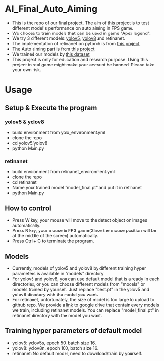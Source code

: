 # AI_Final_Auto_Aiming
+ This is the repo of our final project. The aim of this project is to test different model's performance on auto aiming in FPS game.
+ We choose to train models that can be used in game "Apex legend".
+ We try 3 different models: [yolov5](https://github.com/ultralytics/yolov5), [yolov8](https://github.com/ultralytics/ultralytics) and retinanet.
+ The implementation of retinanet on pytorch is from [this project](https://github.com/yhenon/pytorch-retinanet)
+ The Auto aiming part is from [this project](https://github.com/chaoyu1999/FPSAutomaticAiming)
+ We trained our models by [this dataset](https://github.com/goldjee/AL-YOLO-dataset)
+ This project is only for education and research purpose. Using this project in real game might make your account be banned. Please take your own risk.


# Usage
## Setup & Execute the program
### yolov5 & yolov8
+ build environment from yolo_environment.yml
+ clone the repo
+ cd yolov5/yolov8
+ python Main.py

### retinanet
+ build environment from retinanet_environment.yml
+ clone the repo
+ cd retinanet
+ Name your trained model "model_final.pt" and put it in retinanet
+ python Main.py

## How to control
+ Press W key, your mouse will move to the detect object on images automatically.
+ Press R key, your mouse in FPS game(Since the mouse position will be at the middle of the screen) automatically.
+ Press Ctrl + C to terminate the program.

## Models
+ Currently, models of yolov5 and yolov8 by different training hyper parameters is available in "models" directory
+ For yolov5 and yolov8, you can use default model that is already in each directories, or you can choose different models from "models" or models trained by yourself. Just replace "best.pt" in the yolov5 and yolov8 directory with the model you want.
+ For retinanet, unfortunately,  the size of model is too large to upload to github repo. We provide a [link](https://drive.google.com/drive/folders/19SnXHvO3bah2VFTYwys-7Q9WShWE9VTo?usp=sharing) to google drive that contain every models we train, including retinanet models. You can replace "model_final.pt" in retinanet directory with the model you want.

## Training hyper parameters of default model
+ yolov5: yolov5s, epoch 50, batch size 16.
+ yolov8: yolov8n, epoch 100, batch size 16.
+ retinanet: No default model, need to download/train by yourself.
